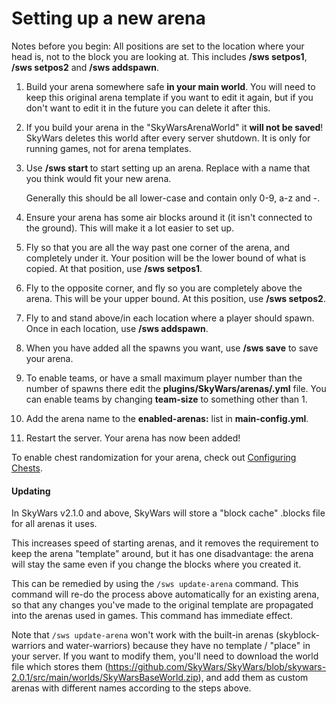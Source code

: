 Setting up a new arena
======================

Notes before you begin: All positions are set to the location where your head is, not to the block you are looking at. This includes **/sws setpos1**, **/sws setpos2** and **/sws addspawn**.

1. Build your arena somewhere safe **in your main world**. You will need to keep this original arena template if you want to edit it again, but if you don't want to edit it in the future you can delete it after this.

2. If you build your arena in the "SkyWarsArenaWorld" it **will not be saved**! SkyWars deletes this world after every server shutdown. It is only for running games, not for arena templates.

3. Use **/sws start <name you want>** to start setting up an arena. Replace **<name you want>** with a name that you think would fit your new arena.

   Generally this should be all lower-case and contain only 0-9, a-z and -.

4. Ensure your arena has some air blocks around it (it isn't connected to the ground). This will make it a lot easier to set up.

5. Fly so that you are all the way past one corner of the arena, and completely under it. Your position will be the lower bound of what is copied. At that position, use **/sws setpos1**.

6. Fly to the opposite corner, and fly so you are completely above the arena. This will be your upper bound. At this position, use **/sws setpos2**.

7. Fly to and stand above/in each location where a player should spawn. Once in each location, use **/sws addspawn**.

8. When you have added all the spawns you want, use **/sws save** to save your arena.

9. To enable teams, or have a small maximum player number than the number of spawns there edit the **plugins/SkyWars/arenas/<arena name>.yml** file. You can enable teams by changing **team-size** to something other than 1.

10. Add the arena name to the **enabled-arenas:** list in **main-config.yml**.

11. Restart the server. Your arena has now been added!

To enable chest randomization for your arena, check out [Configuring Chests](https://dabo.guru/projects/skywars/configuring-chests).

#### Updating

In SkyWars v2.1.0 and above, SkyWars will store a "block cache" .blocks file for all arenas it uses.

This increases speed of starting arenas, and it removes the requirement to keep the arena "template" around, but it has one disadvantage: the arena will stay the same even if you change the blocks where you created it.

This can be remedied by using the `/sws update-arena` command. This command will re-do the process above automatically for an existing arena, so that any changes you've made to the original template are propagated into the arenas used in games. This command has immediate effect.

Note that `/sws update-arena` won't work with the built-in arenas (skyblock-warriors and water-warriors) because they have no template / "place" in your server. If you want to modify them, you'll need to download the world file which stores them (https://github.com/SkyWars/SkyWars/blob/skywars-2.0.1/src/main/worlds/SkyWarsBaseWorld.zip), and add them as custom arenas with different names according to the steps above.
